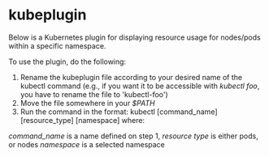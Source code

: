 # kubeplugin

Below is a Kubernetes plugin for displaying resource usage for nodes/pods within a specific namespace.

To use the plugin, do the following:
1. Rename the kubeplugin file according to your desired name of the kubectl command (e.g., if you want it to be accessible with *kubectl foo*, you have to rename the file to 'kubectl-foo')
2. Move the file somewhere in your *$PATH*
3. Run the command in the format:
   kubectl [command_name] [resource_type] [namespace]
where:

*command_name* is a name defined on step 1,
*resource type* is either pods, or nodes
*namespace* is a selected namespace
